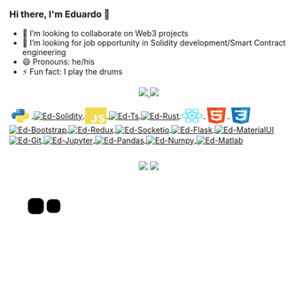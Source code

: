 ### Hi there, I'm Eduardo 👋

- 👯 I’m looking to collaborate on Web3 projects
- 🤔 I’m looking for job opportunity in Solidity development/Smart Contract engineering
- 😄 Pronouns: he/his
- ⚡ Fun fact: I play the drums

<div align="center">
  <a href="https://beacons.ai/EWCunha">
  <img height="180em" src="https://github-readme-stats.vercel.app/api?username=EWCunha&show_icons=true&theme=dracula&include_all_commits=true&count_private=true"/>
  <img height="180em" src="https://github-readme-stats.vercel.app/api/top-langs/?username=EWCunha&layout=compact&langs_count=7&theme=dracula"/>
</div>
<div style="display: inline_block; backgound-color: gray"><br>
  <img align="center" alt="Ed-Python" height="30" width="40" src="https://raw.githubusercontent.com/devicons/devicon/master/icons/python/python-original.svg">  
  <img align="center" alt="Ed-Solidity" height="30" width="40" src="https://cdn.jsdelivr.net/gh/devicons/devicon/icons/solidity/solidity-original.svg" />          
  <img align="center" alt="Ed-Js" height="30" width="40" src="https://raw.githubusercontent.com/devicons/devicon/master/icons/javascript/javascript-plain.svg">
  <img align="center" alt="Ed-Ts" height="30" width="40" src="https://cdn.jsdelivr.net/gh/devicons/devicon/icons/typescript/typescript-original.svg">  
  <img align="center" alt="Ed-Rust" height="30" width="40" src="https://cdn.jsdelivr.net/gh/devicons/devicon/icons/rust/rust-plain.svg" />          
  <img align="center" alt="Ed-React" height="30" width="40" src="https://raw.githubusercontent.com/devicons/devicon/master/icons/react/react-original.svg">
  <img align="center" alt="Ed-HTML" height="30" width="40" src="https://raw.githubusercontent.com/devicons/devicon/master/icons/html5/html5-original.svg">
  <img align="center" alt="Ed-CSS" height="30" width="40" src="https://raw.githubusercontent.com/devicons/devicon/master/icons/css3/css3-original.svg">    
  <img align="center" alt="Ed-Bootstrap" height="30" width="40" src="https://cdn.jsdelivr.net/gh/devicons/devicon/icons/bootstrap/bootstrap-original.svg" />
  <img align="center" alt="Ed-Redux" height="30" width="40" src="https://cdn.jsdelivr.net/gh/devicons/devicon/icons/redux/redux-original.svg" />
  <img align="center" alt="Ed-Socketio" height="30" width="40" src="https://cdn.jsdelivr.net/gh/devicons/devicon/icons/socketio/socketio-original.svg" />
  <img align="center" alt="Ed-Flask" height="30" width="40" src="https://cdn.jsdelivr.net/gh/devicons/devicon/icons/flask/flask-original.svg" />
  <img align="center" alt="Ed-MaterialUI" height="30" width="40" src="https://cdn.jsdelivr.net/gh/devicons/devicon/icons/materialui/materialui-original.svg" />
  <img align="center" alt="Ed-Git" height="30" width="40" src="https://cdn.jsdelivr.net/gh/devicons/devicon/icons/git/git-original.svg" />  
  <img align="center" alt="Ed-Jupyter" height="30" width="40" src="https://cdn.jsdelivr.net/gh/devicons/devicon/icons/jupyter/jupyter-original-wordmark.svg" /> 
  <img align="center" alt="Ed-Pandas" height="30" width="40" src="https://cdn.jsdelivr.net/gh/devicons/devicon/icons/pandas/pandas-original.svg" />
  <img align="center" alt="Ed-Numpy" height="30" width="40" src="https://cdn.jsdelivr.net/gh/devicons/devicon/icons/numpy/numpy-original.svg" />
  <img align="center" alt="Ed-Matlab" height="30" width="40" src="https://cdn.jsdelivr.net/gh/devicons/devicon/icons/matlab/matlab-original.svg" />          
</div>
  
  ##
 
<div align="center">
  <a href="mailto:eduardowestc@gmail.com"><img src="https://img.shields.io/badge/-Gmail-%23333?style=for-the-badge&logo=gmail&logoColor=white" target="_blank"></a>
  <a href="https://www.linkedin.com/in/eduardo-westphal-da-cunha" target="_blank"><img src="https://img.shields.io/badge/-LinkedIn-%230077B5?style=for-the-badge&logo=linkedin&logoColor=white" target="_blank"></a>  
</div>
  
  ![Snake animation](https://github.com/EWCunha/EWCunha/blob/output/github-contribution-grid-snake.svg)
